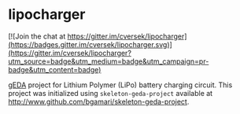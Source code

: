 lipocharger
===========

[![Join the chat at https://gitter.im/cversek/lipocharger](https://badges.gitter.im/cversek/lipocharger.svg)](https://gitter.im/cversek/lipocharger?utm_source=badge&utm_medium=badge&utm_campaign=pr-badge&utm_content=badge)

[gEDA](http://www.geda-project.org/) project for Lithium Polymer (LiPo) battery 
charging circuit.  This project was initialized using `skeleton-geda-project` 
available at <http://www.github.com/bgamari/skeleton-geda-project>.

